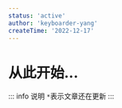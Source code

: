 ```yaml
---
status: 'active'
author: 'keyboarder-yang'
createTime: '2022-12-17'
---
```


# 从此开始...
::: info 说明
` * `表示文章还在更新
:::


